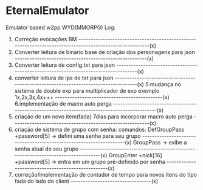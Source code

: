 # EternalEmulator
Emulator based  w2pp WYD(MMORPG)
Log:
1. Correção evocações BM -------------------------------------------------------------------------------------------------------(x)
2. Converter leitura de binario base de criação dos personagens para json ------------------------------------------------------(x)
3. Converter leitura de config.txt para json -----------------------------------------------------------------------------------(x)
4. converter leitura de ips de txt para json -----------------------------------------------------------------------------------(x)
5.mudança no sistema de double exp para multiplicador de exp exemplo 1x,2x,3x,4x+++ --------------------------------------------(x)
6.implementação de macro auto perga --------------------------------------------------------------------------------------------(x)
7. criação de um novo item(fada) 7dias para incorporar macro auto perga --------------------------------------------------------(x)
8. criação de sistema de grupo com senha:
comandos: 
DefGroupPass +password[5] -> defini uma senha para seu grupo -------------------------------------------------------------------(x)
GroupPass -> exibe a senha atual do seu grupo ----------------------------------------------------------------------------------(x)
GroupEnter +nick[16] +password[5] -> entra em um grupo pré-definido por senha --------------------------------------------------(x)
9. correção/implementação de contador de tempo para novos itens do tipo fada do lado do client ---------------------------------(x)
